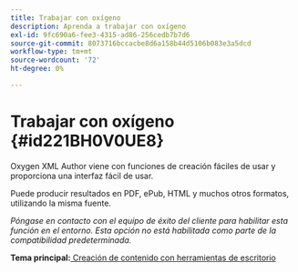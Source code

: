 ```yaml
---
title: Trabajar con oxígeno
description: Aprenda a trabajar con oxígeno
exl-id: 9fc690a6-fee3-4315-ad86-256cedb7b7d6
source-git-commit: 8073716bccacbe8d6a158b44d5106b083e3a5dcd
workflow-type: tm+mt
source-wordcount: '72'
ht-degree: 0%

---
```


# Trabajar con oxígeno {#id221BH0V0UE8}

Oxygen XML Author viene con funciones de creación fáciles de usar y proporciona una interfaz fácil de usar.

Puede producir resultados en PDF, ePub, HTML y muchos otros formatos, utilizando la misma fuente.

*Póngase en contacto con el equipo de éxito del cliente para habilitar esta función en el entorno. Esta opción no está habilitada como parte de la compatibilidad predeterminada.*

**Tema principal:**[ Creación de contenido con herramientas de escritorio](author-desktop-tools.md)
